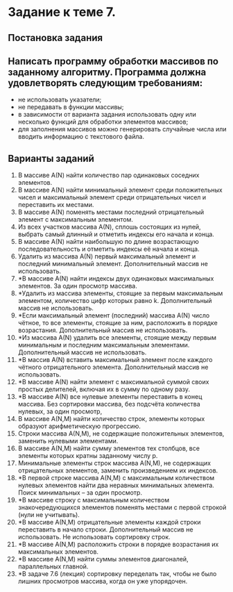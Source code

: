 # Задание к теме 7.
## Постановка задания
## Написать программу обработки  массивов по заданному алгоритму. Программа должна удовлетворять следующим требованиям:
* не использовать указатели;
* не передавать в функции массивы;
* в зависимости от варианта задания использовать одну или несколько функций для обработки элементов массивов;
* для заполнения массивов можно генерировать случайные числа или вводить информацию с текстового файла.

## Варианты заданий
1. В массиве А(N) найти количество пар одинаковых соседних элементов.
2. В массиве А(N) найти минимальный элемент среди положительных чисел и максимальный элемент среди отрицательных чисел и переставить их местами.
3. В массиве А(N) поменять местами последний отрицательный элемент с максимальным элементом.
4. Из всех участков массива А(N), сплошь состоящих из нулей, выбрать самый длинный и отметить индексы его начала и конца.
5. В массиве А(N) найти наибольшую по длине возрастающую последовательность и отметить индексы её начала и конца.
6. Удалить из массива А(N) первый максимальный элемент и последний минимальный элемент. Дополнительный массив не использовать.
7. *В массиве А(N) найти индексы двух одинаковых максимальных элементов. За один просмотр массива.
8. *Удалить из массива элементы, стоящие за первым максимальным элементом, количество цифр которых равно k. Дополнительный массив не использовать.
9. *Если максимальный элемент (последний) массива А(N) число чётное, то все элементы, стоящие за ним, расположить в порядке возрастания. Дополнительный массив не использовать.
10. *Из массива А(N) удалить все элементы, стоящие между первым минимальным и последним максимальным элементами. Дополнительный массив не использовать.
11. *В массив А(N) вставить максимальный элемент после каждого чётного отрицательного элемента. Дополнительный массив не использовать.
12. *В массиве А(N) найти элемент с максимальной суммой своих простых делителей, включая их в сумму по одному разу.
13. *В массиве А(N) все нулевые элементы переставить в конец массива. Без сортировки массива, без подсчёта количества нулевых, за один просмотр, 
14. В массиве А(N,M) найти количество строк, элементы которых  образуют арифметическую прогрессию.
15. Строки массива А(N,M), не содержащие положительных элементов, заменить нулевыми элементами.
16. В массиве А(N,М) найти сумму элементов тех столбцов, все элементы которых кратны заданному числу р. 
17. Минимальные элементы строк массива А(N,М), не содержащих отрицательных элементов, заменить произведением их индексов. 
18. *В первой строке массива А(N,М) с максимальным количеством нулевых элементов найти два неравных минимальных элемента. Поиск минимальных – за один просмотр.
19. *В массиве строку с максимальным количеством знакочередующихся элементов поменять местами с первой строкой (нули не учитывать).
20. *В массиве А(N,M) отрицательные элементы каждой строки переставить в начало строки. Дополнительный массив не использовать. Не использовать сортировку строк.
21. *В массиве А(N,М) расположить строки в порядке возрастания их максимальных элементов.
22. *В массиве А(N,М) найти суммы элементов диагоналей, параллельных главной.
23. *В задаче 7.6 (лекция) сортировку переделать так, чтобы не было лишних просмотров массива, когда он уже упорядочен.
